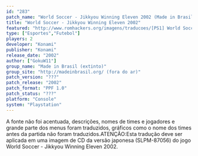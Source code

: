 ```yaml
---
id: "283"
patch_name: "World Soccer - Jikkyou Winning Eleven 2002 (Made in Brasil)"
title: "World Soccer - Jikkyou Winning Eleven 2002"
featured: "http://www.romhackers.org/imagens/traducoes/[PS1] World Soccer - Jikkyou Winning Eleven 2002 - Made in Brasil - 1.jpg"
type: ["Esportes","Futebol"]
players: 2
developer: "Konami"
publisher: "Konami"
release_date: "2002"
author: ["GokuW11"]
group_name: "Made in Brasil (extinto)"
group_site: "http://madeinbrasil.org/ (fora do ar)"
patch_version: "???"
patch_release: "2002"
patch_format: "PPF 1.0"
patch_status: "???"
platform: "Console"
system: "Playstation"
---
```


A fonte não foi acentuada, descrições, nomes de times e jogadores e grande parte dos menus foram traduzidos, gráficos como o nome dos times antes da partida não foram traduzidos.ATENÇÃO:Esta tradução deve ser aplicada em uma imagem de CD da versão japonesa (SLPM-87056) do jogo World Soccer - Jikkyou Winning Eleven 2002.